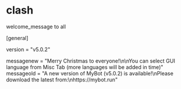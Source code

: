 # clash
welcome_message to all


[general]

version    = "v5.0.2"

messagenew = "Merry Christmas to everyone!\n\nYou can select GUI language from Misc Tab (more languages will be added in time)"
messageold = "A new version of MyBot (v5.0.2) is available!\nPlease download the latest from:\nhttps://mybot.run"
